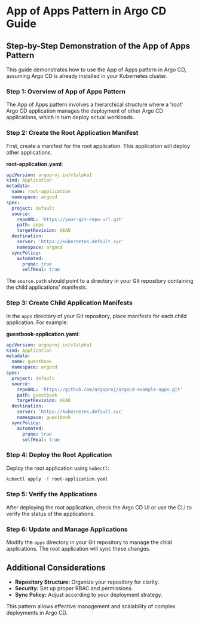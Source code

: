 
# App of Apps Pattern in Argo CD Guide

## Step-by-Step Demonstration of the App of Apps Pattern

This guide demonstrates how to use the App of Apps pattern in Argo CD, assuming Argo CD is already installed in your Kubernetes cluster.

### Step 1: Overview of App of Apps Pattern

The App of Apps pattern involves a hierarchical structure where a 'root' Argo CD application manages the deployment of other Argo CD applications, which in turn deploy actual workloads.

### Step 2: Create the Root Application Manifest

First, create a manifest for the root application. This application will deploy other applications.

**root-application.yaml**:

```yaml
apiVersion: argoproj.io/v1alpha1
kind: Application
metadata:
  name: root-application
  namespace: argocd
spec:
  project: default
  source:
    repoURL: 'https://your-git-repo-url.git'
    path: apps
    targetRevision: HEAD
  destination:
    server: 'https://kubernetes.default.svc'
    namespace: argocd
  syncPolicy:
    automated:
      prune: true
      selfHeal: true
```

The `source.path` should point to a directory in your Git repository containing the child applications' manifests.

### Step 3: Create Child Application Manifests

In the `apps` directory of your Git repository, place manifests for each child application. For example:

**guestbook-application.yaml**:

```yaml
apiVersion: argoproj.io/v1alpha1
kind: Application
metadata:
  name: guestbook
  namespace: argocd
spec:
  project: default
  source:
    repoURL: 'https://github.com/argoproj/argocd-example-apps.git'
    path: guestbook
    targetRevision: HEAD
  destination:
    server: 'https://kubernetes.default.svc'
    namespace: guestbook
  syncPolicy:
    automated:
      prune: true
      selfHeal: true
```

### Step 4: Deploy the Root Application

Deploy the root application using `kubectl`:

```sh
kubectl apply -f root-application.yaml
```

### Step 5: Verify the Applications

After deploying the root application, check the Argo CD UI or use the CLI to verify the status of the applications.

### Step 6: Update and Manage Applications

Modify the `apps` directory in your Git repository to manage the child applications. The root application will sync these changes.

## Additional Considerations

- **Repository Structure:** Organize your repository for clarity.
- **Security:** Set up proper RBAC and permissions.
- **Sync Policy:** Adjust according to your deployment strategy.

This pattern allows effective management and scalability of complex deployments in Argo CD.
